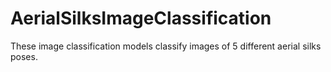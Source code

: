 # AerialSilksImageClassification

These image classification models classify images of 5 different aerial silks poses.
